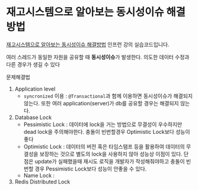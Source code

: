 # 재고시스템으로 알아보는 동시성이슈 해결방법
[재고시스템으로 알아보는 동시성이슈 해결방법](https://www.inflearn.com/course/%EB%8F%99%EC%8B%9C%EC%84%B1%EC%9D%B4%EC%8A%88-%EC%9E%AC%EA%B3%A0%EC%8B%9C%EC%8A%A4%ED%85%9C#)
인프런 강의 실습코드입니다.

여러 스레드가 동일한 자원을 공유할 때 **동시성이슈**가 발생한다.
의도한 데이터 수정과 다른 경우가 생길 수 있다

문제해결법
1. Application level
    - `syncronized` 이용 : `@Transactional`과 함께 이용하면 동시성이슈가 해결되지 않는다. 또한 여러 application(server)가 db를 공유할 경우는 해결되지 않는다.
2. Database Lock
    - Pessimistic Lock : 데이터에 lock을 거는 방법으로 무결성이 우수하지만 dead lock을 주의해야한다. 충돌이 빈번할경우 Optimistic Lock보다 성능이 좋다
    - Optimistic Lock : 데이터의 버전 혹은 타임스탬프 등을 활용하여 데이터의 무결성을 보장하는 것으로 별도의 lock을 사용하지 않아 성능상 이점이 있다. 단점은 update가 실패했을때 재시도 로직을 개발자가 작성해줘야하고 충돌이 빈번할 경우 Pessimistic Lock보다 성능이 안좋을 수 있다.
    - Name Lock :
3. Redis Distributed Lock